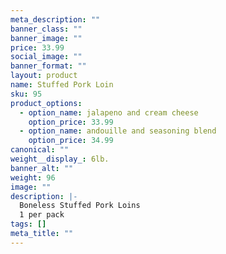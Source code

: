 ```yaml
---
meta_description: ""
banner_class: ""
banner_image: ""
price: 33.99
social_image: ""
banner_format: ""
layout: product
name: Stuffed Pork Loin
sku: 95
product_options:
  - option_name: jalapeno and cream cheese
    option_price: 33.99
  - option_name: andouille and seasoning blend
    option_price: 34.99
canonical: ""
weight__display_: 6lb.
banner_alt: ""
weight: 96
image: ""
description: |-
  Boneless Stuffed Pork Loins 
  1 per pack
tags: []
meta_title: ""
---
```

